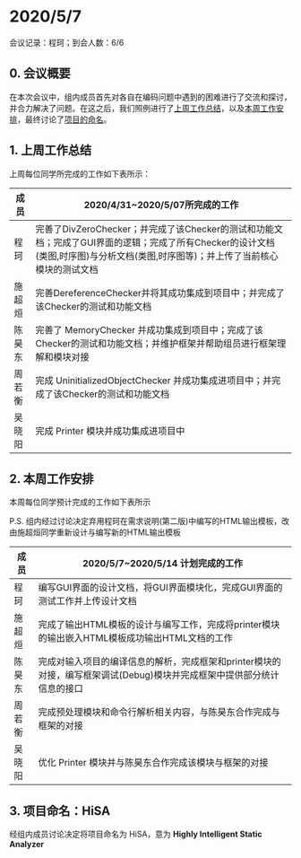 # 2020/5/7

会议记录：程珂；到会人数：6/6

## 0. 会议概要

在本次会议中，组内成员首先对各自在编码问题中遇到的困难进行了交流和探讨，并合力解决了问题。在这之后，我们照例进行了[上周工作总结](#jump1)，以及[本周工作安排](#jump2)，最终讨论了[项目的命名](#jump3)。

## <span id="jump1">1. 上周工作总结</span>

上周每位同学所完成的工作如下表所示：

| 成员   | 2020/4/31~2020/5/07所完成的工作                              |
| ------ | ------------------------------------------------------------ |
| 程珂   | 完善了DivZeroChecker；并完成了该Checker的测试和功能文档；完成了GUI界面的逻辑；完成了所有Checker的设计文档(类图,时序图)与分析文档(类图,时序图等)；并上传了当前核心模块的测试文档 |
| 施超烜 | 完善DereferenceChecker并将其成功集成到项目中；并完成了该Checker的测试和功能文档 |
| 陈昊东 | 完善了 MemoryChecker 并成功集成到项目中；完成了该Checker的测试和功能文档；并维护框架并帮助组员进行框架理解和模块对接 |
| 周若衡 | 完成 UninitializedObjectChecker 并成功集成进项目中；并完成了该Checker的测试和功能文档 |
| 吴晓阳 | 完成 Printer 模块并成功集成进项目中                          |

## <span id="jump2">2. 本周工作安排</span>

本周每位同学预计完成的工作如下表所示

P.S. 组内经过讨论决定弃用程珂在需求说明(第二版)中编写的HTML输出模板，改由施超烜同学重新设计与编写新的HTML输出模板

| 成员   | 2020/5/7~2020/5/14 计划完成的工作                            |
| ------ | ------------------------------------------------------------ |
| 程珂   | 编写GUI界面的设计文档，将GUI界面模块化，完成GUI界面的测试工作并上传设计文档 |
| 施超烜 | 完成了输出HTML模板的设计与编写工作，完成将printer模块的输出嵌入HTML模板成功输出HTML文档的工作 |
| 陈昊东 | 完成对输入项目的编译信息的解析，完成框架和printer模块的对接，编写框架调试(Debug)模块并完成框架中提供部分统计信息的接口 |
| 周若衡 | 完成预处理模块和命令行解析相关内容，与陈昊东合作完成与框架的对接 |
| 吴晓阳 | 优化 Printer 模块并与陈昊东合作完成该模块与框架的对接        |

## <span id="jump3">3. 项目命名：HiSA</span>

经组内成员讨论决定将项目命名为 HiSA，意为 **Highly Intelligent Static Analyzer**